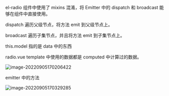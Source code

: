 el-radio 组件中使用了 mixins 混淆，将 Emitter 中的 dispatch 和 broadcast 能够在组件中直接使用。

dispatch 遍历父级节点，将方法 emit 到父级节点上。

broadcast 遍历子集节点，并且将方法 emit 到子集节点上。

this.model 指的是 data 中的东西

radio.vue template 中使用的数据都是 computed 中计算过的数据。

![image-20220905170206422](\elementPhoto\image-20220905170206422.png)

emitter 中的方法

![image-20220905170329285](\elementPhoto\image-20220905170329285.png)